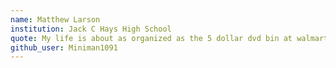 ```yaml
---
name: Matthew Larson
institution: Jack C Hays High School
quote: My life is about as organized as the 5 dollar dvd bin at walmart
github_user: Miniman1091
---
```

